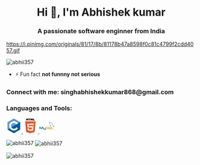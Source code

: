 
<h1 align="center">Hi 👋, I'm Abhishek kumar</h1>
<h3 align="center">A passionate software enginner from India</h3>

https://i.pinimg.com/originals/81/17/8b/81178b47a8598f0c81c4799f2cdd4057.gif
<p align="left"> <img src="https://komarev.com/ghpvc/?username=abhii357&label=Profile%20views&color=0e75b6&style=flat" alt="abhii357" /> </p>

- ⚡ Fun fact **not funnny not serious**

<h3 align="left">Connect with me: singhabhishekkumar868@gmail.com</h3>
<p align="left">
</p>

<h3 align="left">Languages and Tools:</h3>
<p align="left"> <a href="https://www.cprogramming.com/" target="_blank" rel="noreferrer"> <img src="https://raw.githubusercontent.com/devicons/devicon/master/icons/c/c-original.svg" alt="c" width="40" height="40"/> </a> <a href="https://www.w3.org/html/" target="_blank" rel="noreferrer"> <img src="https://raw.githubusercontent.com/devicons/devicon/master/icons/html5/html5-original-wordmark.svg" alt="html5" width="40" height="40"/> </a> <a href="https://www.mysql.com/" target="_blank" rel="noreferrer"> <img src="https://raw.githubusercontent.com/devicons/devicon/master/icons/mysql/mysql-original-wordmark.svg" alt="mysql" width="40" height="40"/> </a> </p>

<p><img align="left" src="https://github-readme-stats.vercel.app/api/top-langs?username=abhii357&show_icons=true&locale=en&layout=compact" alt="abhii357" /></p>

<p>&nbsp;<img align="center" src="https://github-readme-stats.vercel.app/api?username=abhii357&show_icons=true&locale=en" alt="abhii357" /></p>

<p><img align="center" src="https://github-readme-streak-stats.herokuapp.com/?user=abhii357&" alt="abhii357" /></p>
